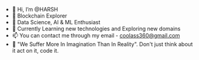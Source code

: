 - 👋 Hi, I’m @HARSH
- 🧠 Blockchain Explorer
- 🤖 Data Science, AI & ML Enthusiast
- 🌱 Currently Learning new technologies and Exploring new domains
- 📫 You can contact me through my email - coolass360@gmail.com
- 👀 "We Suffer More In Imagination Than In Reality". 
      Don't just think about it act on it, code it.


<!---
HARSH-232/HARSH-232 is a ✨ special ✨ repository because its `README.md` (this file) appears on your GitHub profile.
You can click the Preview link to take a look at your changes.
--->
